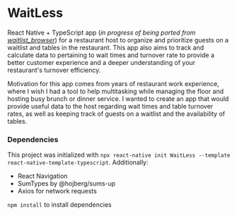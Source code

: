 # WaitLess

React Native + TypeScript app (_in progress of being ported from [waitlist_browser](https://github.com/rotondozer/waitlist)_) for a restaurant host to organize and prioritize guests on a waitlist and tables in the restaurant. This app also aims to track and calculate data to pertaining to wait times and turnover rate to provide a better customer experience and a deeper understanding of your restaurant's turnover efficiency.

Motivation for this app comes from years of restaurant work experience, where I wish I had a tool to help multitasking while managing the floor and hosting busy brunch or dinner service. I wanted to create an app that would provide useful data to the host regarding wait times and table turnover rates, as well as keeping track of guests on a waitlist and the availability of tables.

### Dependencies

This project was initialized with `npx react-native init WaitLess --template react-native-template-typescript`.
Additionally:

- React Navigation
- SumTypes by @hojberg/sums-up
- Axios for network requests

`npm install` to install dependencies
